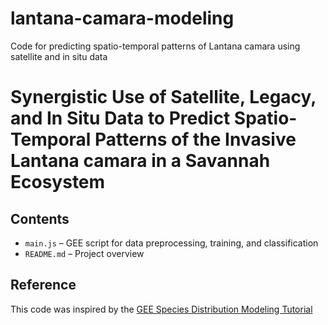 # lantana-camara-modeling
Code for predicting spatio-temporal patterns of Lantana camara using satellite and in situ data
# Synergistic Use of Satellite, Legacy, and In Situ Data to Predict Spatio-Temporal Patterns of the Invasive Lantana camara in a Savannah Ecosystem

## Contents

- `main.js` – GEE script for data preprocessing, training, and classification
- `README.md` – Project overview


## Reference

This code was inspired by the [GEE Species Distribution Modeling Tutorial](https://developers.google.com/earth-engine/tutorials/community/species-distribution-modeling)

